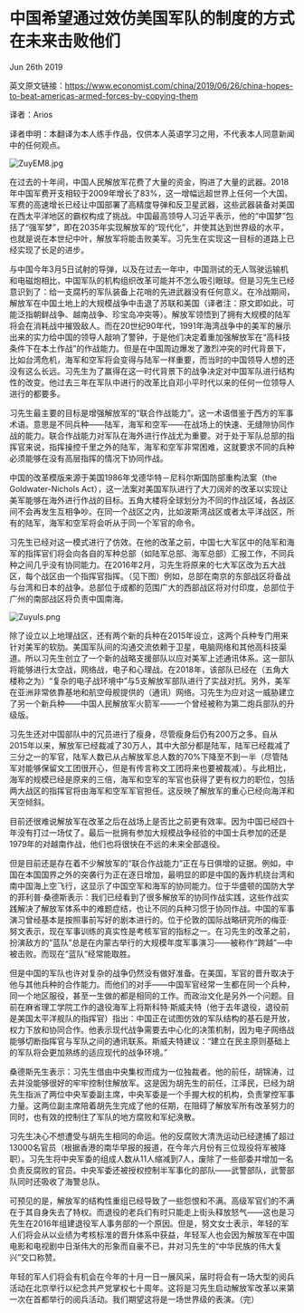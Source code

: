 中国希望通过效仿美国军队的制度的方式在未来击败他们
=

Jun 26th 2019

英文原文链接：https://www.economist.com/china/2019/06/26/china-hopes-to-beat-americas-armed-forces-by-copying-them

译者：Arios

译者申明：本翻译为本人练手作品，仅供本人英语学习之用，不代表本人同意新闻中的任何观点。

<img src="https://s2.ax1x.com/2019/06/27/ZuyEM8.jpg" alt="ZuyEM8.jpg" border="0" />

在过去的十年间，中国人民解放军花费了大量的资金，购进了大量的武器。2018年中国军费开支相较于2009年增长了83%，这一增幅远超世界上任何一个大国。军费的高速增长已经让中国部署了高精度导弹和反卫星武器，这些武器装备对美国在西太平洋地区的霸权构成了挑战。中国最高领导人习近平表示，他的“中国梦”包括了“强军梦”，即在2035年实现解放军的“现代化”，并使其达到世界级的水平，也就是说在本世纪中叶，解放军将能击败美军。习先生在实现这一目标的道路上已经实现了长足的进步。

与中国今年3月5日试射的导弹，以及在过去一年中，中国测试的无人驾驶运输机和电磁炮相比，中国军队的机构组织改革可能并不怎么吸引眼球。但是习先生已经意识到了：给一支腐朽的军队装备上花哨的先进武器没有任何意义。在冷战期间，解放军在中国土地上的大规模战争中击退了苏联和美国（译者注：原文即如此，可能泛指朝鲜战争、越南战争、珍宝岛冲突等）。解放军领悟到了拥有大规模的陆军将会在消耗战中摧毁敌人。而在20世纪90年代，1991年海湾战争中的美军的展示出来的实力给中国的领导人敲响了警钟，于是他们决定着重加强解放军在“高科技条件下在本土作战”的作战能力。但是在中国周边爆发了激烈冲突的时代背景下，比如台湾危机，海军和空军将会变得与陆军一样重要，而当时的中国领导人想的还没有这么长远。习先生为了赢得在这一时代背景下的战争决定对中国军队进行结构性的改变。他过去三年在军队中进行的改革比自邓小平时代以来的任何一位领导人进行的都要多。

习先生最主要的目标是增强解放军的“联合作战能力”。这一术语借鉴于西方的军事术语。意思是不同兵种——陆军，海军和空军——在战场上的快速、无缝隙协同作战的能力。联合作战能力对军队在海外进行作战尤为重要。对于处于军队总部的指挥官来说，指挥操控千里之外的陆军，海军和空军非常困难，这就要求不同的兵种必须能够在没有高层指挥的情况下协同作战。

中国的改革模版来源于美国1986年戈德华特－尼科尔斯国防部重构法案（the Goldwater-Nichols Act），这一法案对美国军队进行了大刀阔斧的改革以实现让美军能够在海外进行作战的目标。五角大楼将全球划分为不同的作战区域，各战区间不会再发生互相争吵。在同一个战区之内，比如波斯湾战区或者太平洋战区，所有的陆军，海军和空军将会听从于同一个军官的命令。

习先生已经对这一模式进行了仿效。在他的改革之前，中国七大军区中的陆军和海军的指挥官们将会向各自的军种总部（如陆军总部、海军总部）汇报工作，不同兵种之间几乎没有协同能力。在2016年2月，习先生将原来的七大军区改为五大战区，每个战区由一个指挥官指挥。（见下图）例如，总部在南京的东部战区将备战与台湾和日本的战争。总部位于成都的范围广大的西部战区将对付印度，总部位于广州的南部战区将负责中国南海。

![ZuyuIs.png](https://s2.ax1x.com/2019/06/27/ZuyuIs.png)

除了设立以上地理战区，还有两个新的兵种在2015年设立，这两个兵种专门用来针对美军的软肋。美国军队间的沟通交流依赖于卫星，电脑网络和其他高科技渠道。所以习先生创立了一个新的战略支援部队以应对美军上述通讯体系。这一部队将能够进行太空战，网络战，电子和心理战。在2018年，该部队已经在（五角大楼称之为）“复杂的电子战环境中”与5支解放军部队进行了实战对抗。另外，美军在亚洲非常依靠基地和航空母舰提供的（通讯）网络。习先生为应对这一威胁建立了另一个新兵种——中国人民解放军火箭军——一个曾经被称为第二炮兵部队的升级版。

习先生还对中国部队中的冗员进行了瘦身，尽管瘦身后仍有200万之多。自从2015年以来，解放军已经裁减了30万人，其中大部分都是陆军，陆军已经裁减了三分之一的军官，陆军人数已从占解放军总人数的70%下降至不到一半（尽管陆军对能够保留文工团很开心，但是有传言称文工团将来也要被裁减）。与此相比，海军的规模已经是原来的三倍，海军和空军的军官也获得了更有权力的职位，包括两大战区的指挥官将由海军和空军军官担任。这反映了解放军的重心已经向海洋和天空倾斜。

目前还很难说解放军在改革之后在战场上是否比之前更有效率。因为中国已经四十年没有打过一场仗了。最后一批拥有参加大规模战争经验的中国士兵参加的还是1979年的对越南作战，他们也将很快在不远的未来全部退役。

但是目前还是存在着不少解放军的“联合作战能力”正在与日俱增的证据。例如，中国在本国国界之外的突袭行为正在逐日增加，最明显的即是中国的轰炸机绕台湾和南中国海上空飞行，这显示了中国空军和海军的协同能力。位于华盛顿的国防大学的菲利普·桑德斯表示：我们已经看到了很多解放军的协同作战实践，这些作战实践解决了解放军体系中的难题症结，也让不同的兵种习惯于协同作战。中国的军事演习曾经基本是按照事前写好的剧本进行的。位于伦敦的国际战略研究所的梅亚·努文表示，现在军事训练的真实性是考核军官的指标之一。在习先生的改革之前，扮演敌方的“蓝队”总是在内蒙古举行的大规模年度军事演习——被称作“跨越”—中被击败。而现在“蓝队”经常能取胜。

但是中国的军队也许对复杂的战争仍然没有做好准备。在美国，军官的晋升取决于他与其他兵种的合作能力。而他们的对手——中国军官经常一生都在同一个兵种，同一个地区服役，甚至一生做的都是相同的工作。而政治文化是另外一个问题。目前在麻省理工学院工作的退役海军上将斯科特·斯威夫特（他于去年退役，退役前是美国太平洋舰队的指挥官）指出：中国正在试图仿效的军队结构的基石是开放，权力下放和协同合作。他表示现代战争需要去中心化的决策机制，因为电子网络战能够切断指挥官与军队之间的通讯联系。斯威夫特建议：“建立在民主原则基础上的军队将会更加熟练的适应现代的战争环境。”

桑德斯先生表示：习先生借由中央集权而成为一位独裁者。他的前任，胡锦涛，过去并没能够很好的牢牢控制住解放军。这是因为胡先生的前任，江泽民，已经为胡先生指派了两位中央军委副主席，中央军委是一个手握大权的机构，负责掌控军事力量。这两位副主席陪着胡先生完成了他的任期，在阻碍了解放军所有改革努力的同时，也有效的控制住了军队的地方腐败和军纪涣散。

习先生决心不想遭受与胡先生相同的命运。他的反腐败大清洗运动已经逮捕了超过13000名官员（根据香港的南华早报的报道，在今年六月份有三位现役将军被降职）。习先生将中央军委的组成人数从11人缩减到7人，废除了一些部委并增加一名负责反腐败的官员。中央军委还被授权控制半军事化的部队——武警部队，武警部队同时还吸收了海警总队。

可预见的是，解放军的结构性重组已经导致了一些怨恨和不满。高级军官们的不满在于其自身失去了特权。而退役的老兵们有时只能走上街头释放怒气——这也是习先生在2016年组建退役军人事务部的一个原因。但是，努文女士表示，年轻的军人们将会从以业绩为考核标准的晋升体系中获益，年轻军人也会因为解放军在中国电影和电视剧中日渐伟大的形象而自豪不已，并对习先生的“中华民族的伟大复兴”交口称赞。

年轻的军人们将会有机会在今年的十月一日一展风采，届时将会有一场大型的阅兵活动在北京举行以纪念共产党掌权七十周年。这将是习先生启动解放军改革以来第一次在首都举行的阅兵活动。我们期望这将是一场世界级的表演。（完）
